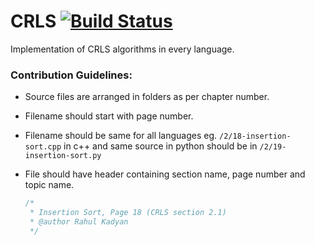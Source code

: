 # CRLS [![Build Status](https://travis-ci.org/znck/crls.svg)](https://travis-ci.org/znck/crls)
Implementation of CRLS algorithms in every language.

### Contribution Guidelines:
- Source files are arranged in folders as per chapter number.
- Filename should start with page number.
- Filename should be same for all languages eg. `/2/18-insertion-sort.cpp` in c++ and same source in python should be in `/2/19-insertion-sort.py`
- File should have header containing section name, page number and topic name.

  ```c++
  /*
   * Insertion Sort, Page 18 (CRLS section 2.1)
   * @author Rahul Kadyan
   */
   ```
